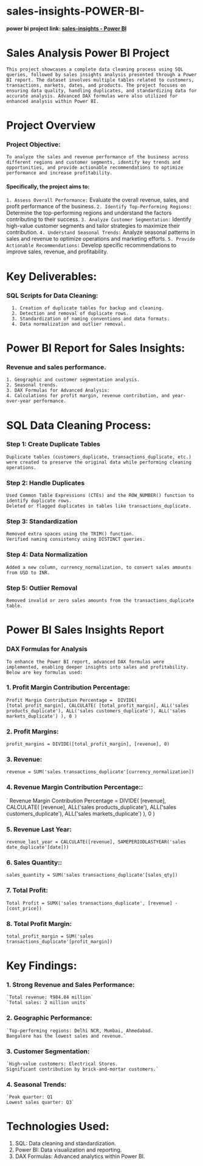 # sales-insights-POWER-BI-

#### power bi project link: [sales-insights - Power BI](https://app.powerbi.com/groups/me/reports/404de9ab-0630-42e1-98a6-0ceefd35d3fd?pbi_source=desktop)

# Sales Analysis Power BI Project
`
  This project showcases a complete data cleaning process using SQL queries, followed by sales insights analysis presented through a Power BI report. The dataset involves multiple tables related to customers, transactions, markets, dates, and products. The project focuses on ensuring data quality, handling duplicates, and standardizing data for accurate analysis. Advanced DAX formulas were also utilized for enhanced analysis within Power BI.
`
# Project Overview
### Project Objective:
`
  To analyze the sales and revenue performance of the business across different regions and customer segments, identify key trends and opportunities, and provide actionable recommendations to optimize performance and increase profitability.
`

#### Specifically, the project aims to:

  `1. Assess Overall Performance:` Evaluate the overall revenue, sales, and profit performance of the business.
  `2. Identify Top-Performing Regions:` Determine the top-performing regions and understand the factors contributing to their success.
  `3. Analyze Customer Segmentation:` Identify high-value customer segments and tailor strategies to maximize their contribution.
  `4. Understand Seasonal Trends:` Analyze seasonal patterns in sales and revenue to optimize operations and marketing efforts.
  `5. Provide Actionable Recommendations:` Develop specific recommendations to improve sales, revenue, and profitability.

# Key Deliverables:
  ### SQL Scripts for Data Cleaning:
      1. Creation of duplicate tables for backup and cleaning.
      2. Detection and removal of duplicate rows.
      3. Standardization of naming conventions and data formats.
      4. Data normalization and outlier removal.
   
# Power BI Report for Sales Insights:
  ### Revenue and sales performance.
    1. Geographic and customer segmentation analysis.
    2. Seasonal trends.
    3. DAX Formulas for Advanced Analysis:
    4. Calculations for profit margin, revenue contribution, and year-over-year performance.

# SQL Data Cleaning Process:
  ### Step 1: Create Duplicate Tables
    Duplicate tables (customers_duplicate, transactions_duplicate, etc.) were created to preserve the original data while performing cleaning operations.   
  ### Step 2: Handle Duplicates
    Used Common Table Expressions (CTEs) and the ROW_NUMBER() function to identify duplicate rows.
    Deleted or flagged duplicates in tables like transactions_duplicate.
  ### Step 3: Standardization
    Removed extra spaces using the TRIM() function.
    Verified naming consistency using DISTINCT queries.
  ### Step 4: Data Normalization
    Added a new column, currency_normalization, to convert sales amounts from USD to INR.
  ### Step 5: Outlier Removal
    Removed invalid or zero sales amounts from the transactions_duplicate table.
    
# Power BI Sales Insights Report
  ### DAX Formulas for Analysis
    To enhance the Power BI report, advanced DAX formulas were implemented, enabling deeper insights into sales and profitability.
    Below are key formulas used:

### 1. Profit Margin Contribution Percentage:
  `
    Profit Margin Contribution Percentage = 
    DIVIDE(
        [total_profit_margin],
        CALCULATE(
            [total_profit_margin],
            ALL('sales products_duplicate'),
            ALL('sales customers_duplicate'),
            ALL('sales markets_duplicate')
        ),
        0
    )
  `

### 2. Profit Margins:
`
profit_margins = DIVIDE([total_profit_margin], [revenue], 0)
`

### 3. Revenue:
`
revenue = SUM('sales transactions_duplicate'[currency_normalization])
`

### 4. Revenue Margin Contribution Percentage::
`
Revenue Margin Contribution Percentage = 
DIVIDE(
    [revenue],
    CALCULATE(
        [revenue],
        ALL('sales products_duplicate'),
        ALL('sales customers_duplicate'),
        ALL('sales markets_duplicate')
    ),
    0
)

### 5. Revenue Last Year:
`
revenue_last_year = CALCULATE([revenue], SAMEPERIODLASTYEAR('sales date_duplicate'[date]))
`

### 6. Sales Quantity::
`
sales_quantity = SUM('sales transactions_duplicate'[sales_qty])
`

### 7. Total Profit:
`
Total Profit = SUMX('sales transactions_duplicate', [revenue] - [cost_price])
`

### 8. Total Profit Margin:
`
total_profit_margin = SUM('sales transactions_duplicate'[profit_margin])
`

# Key Findings:
  ### 1. Strong Revenue and Sales Performance:
    `Total revenue: ₹984.84 million`
    `Total sales: 2 million units`
    
  ### 2. Geographic Performance:
    `Top-performing regions: Delhi NCR, Mumbai, Ahmedabad.
    Bangalore has the lowest sales and revenue.`
    
  ### 3. Customer Segmentation:
    `High-value customers: Electrical Stores.
    Significant contribution by brick-and-mortar customers.`
    
  ### 4. Seasonal Trends:
    `Peak quarter: Q1
    Lowest sales quarter: Q3`

# Technologies Used:
  1. SQL: Data cleaning and standardization.
  2. Power BI: Data visualization and reporting.
  3. DAX Formulas: Advanced analytics within Power BI.
